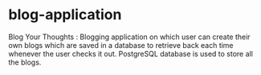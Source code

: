 # blog-application
Blog Your Thoughts : Blogging application on which user can create their own blogs which are saved in a database to retrieve back each time whenever the user checks it out. PostgreSQL database is used to store all the blogs.
